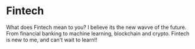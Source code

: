 # Fintech
What does Fintech mean to  you?
I believe its the new wavve of the future. From financial banking to machine learning, blockchain and crypto. Fintech is new to me, and can't wait to learn!!
